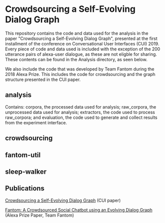 # Crowdsourcing a Self-Evolving Dialog Graph

This repository contains the code and data used for the analysis in the paper "Crowdsourcing a Self-Evolving Dialog Graph", presented at the first installment of the conference on Conversational User Interfaces (CUI) 2019. Every piece of code and data used is included with the exception of the 200 utterance pairs of alexa-user dialogue, as these are not eligble for sharing. These contents can be found in the Analysis directory, as seen below.


We also include the code that was developed by Team Fantom during the 2018 Alexa Prize. This includes the code for crowdsourcing and the graph structure presented in the CUI paper.

## analysis
Contains: corpora, the processed data used for analysis; raw_corpora, the unprocessed data used for analysis; extractors, the code used to process raw_corpora; and evaluation, the code used to generate and collect results from the experiment interface.

## crowdsourcing

## fantom-util

## sleep-walker


## Publications
[Crowdsourcing a Self-Evolving Dialog Graph](https://dl.acm.org/citation.cfm?id=3342790) (CUI paper)

[Fantom: A Crowdsourced Social Chatbot using an
Evolving Dialog Graph](https://m.media-amazon.com/images/G/01/mobile-apps/dex/alexa/alexaprize/assets/pdf/2018/Fantom.pdf) (Alexa Prize Paper, Team Fantom)